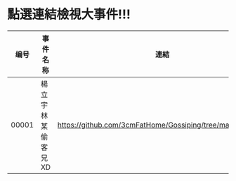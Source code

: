 # 點選連結檢視大事件!!!

| 编号 | 事件名称 | 連結 |
| --- | --------- | --------- |
| 00001 |楊立宇 林某偷客兄 XD  |https://github.com/3cmFatHome/Gossiping/tree/master/00001  |
